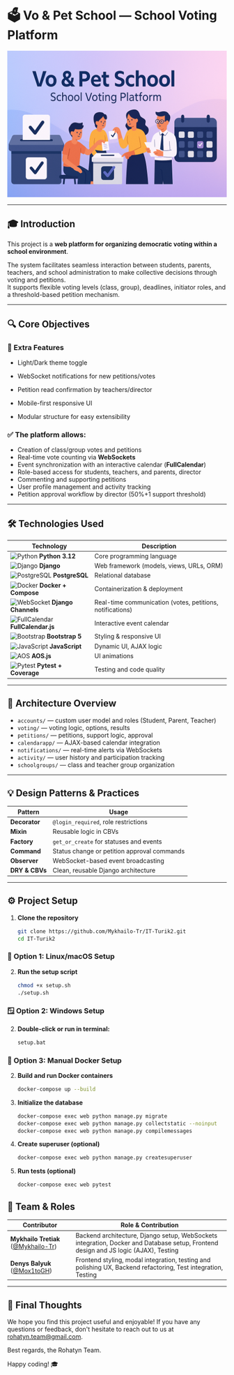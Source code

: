 # 🗳️ Vo & Pet School — School Voting Platform

![Project Banner](https://raw.githubusercontent.com/Mykhailo-Tr/IT-Turik2/main/banner.png)

---

## 🎓 Introduction

This project is a **web platform for organizing democratic voting within a school environment**.

The system facilitates seamless interaction between students, parents, teachers, and school administration to make collective decisions through voting and petitions.  
It supports flexible voting levels (class, group), deadlines, initiator roles, and a threshold-based petition mechanism.

---

## 🔍 Core Objectives

### 🚀 Extra Features
- Light/Dark theme toggle

- WebSocket notifications for new petitions/votes

- Petition read confirmation by teachers/director

- Mobile-first responsive UI

- Modular structure for easy extensibility

### ✅ The platform allows:
- Creation of class/group votes and petitions
- Real-time vote counting via **WebSockets**
- Event synchronization with an interactive calendar (**FullCalendar**)
- Role-based access for students, teachers, and parents, director
- Commenting and supporting petitions
- User profile management and activity tracking
- Petition approval workflow by director (50%+1 support threshold)

---

## 🛠️ Technologies Used

| Technology | Description |
|-----------|-------------|
| ![Python](https://img.shields.io/badge/-Python-3776AB?logo=python&logoColor=white&style=flat-square) **Python 3.12** | Core programming language |
| ![Django](https://img.shields.io/badge/-Django-092E20?logo=django&logoColor=white&style=flat-square) **Django** | Web framework (models, views, URLs, ORM) |
| ![PostgreSQL](https://img.shields.io/badge/-PostgreSQL-4169E1?logo=postgresql&logoColor=white&style=flat-square) **PostgreSQL** | Relational database |
| ![Docker](https://img.shields.io/badge/-Docker-2496ED?logo=docker&logoColor=white&style=flat-square) **Docker + Compose** | Containerization & deployment |
| ![WebSocket](https://img.shields.io/badge/-WebSockets-35495E?logo=socket.io&logoColor=white&style=flat-square) **Django Channels** | Real-time communication (votes, petitions, notifications) |
| ![FullCalendar](https://img.shields.io/badge/-FullCalendar-F69C00?logo=javascript&logoColor=white&style=flat-square) **FullCalendar.js** | Interactive event calendar |
| ![Bootstrap](https://img.shields.io/badge/-Bootstrap-7952B3?logo=bootstrap&logoColor=white&style=flat-square) **Bootstrap 5** | Styling & responsive UI |
| ![JavaScript](https://img.shields.io/badge/-JavaScript-F7DF1E?logo=javascript&logoColor=black&style=flat-square) **JavaScript** | Dynamic UI, AJAX logic |
| ![AOS](https://img.shields.io/badge/-AOS.js-000000?logo=aos&logoColor=white&style=flat-square) **AOS.js** | UI animations |
| ![Pytest](https://img.shields.io/badge/-Pytest-0A9EDC?logo=pytest&logoColor=white&style=flat-square) **Pytest + Coverage** | Testing and code quality |

---

## 🧠 Architecture Overview

- `accounts/` — custom user model and roles (Student, Parent, Teacher)
- `voting/` — voting logic, options, results
- `petitions/` — petitions, support logic, approval
- `calendarapp/` — AJAX-based calendar integration
- `notifications/` — real-time alerts via WebSockets
- `activity/` — user history and participation tracking
- `schoolgroups/` — class and teacher group organization

---

## 💡 Design Patterns & Practices

| Pattern | Usage |
|--------|-------|
| **Decorator** | `@login_required`, role restrictions |
| **Mixin** | Reusable logic in CBVs |
| **Factory** | `get_or_create` for statuses and events |
| **Command** | Status change or petition approval commands |
| **Observer** | WebSocket-based event broadcasting |
| **DRY & CBVs** | Clean, reusable Django architecture |

---

## ⚙️ Project Setup

1. **Clone the repository**
   ```bash
   git clone https://github.com/Mykhailo-Tr/IT-Turik2.git
   cd IT-Turik2
   ```

### 🐧 Option 1: Linux/macOS Setup
2. **Run the setup script**
   ```bash
   chmod +x setup.sh
   ./setup.sh
   ```

### 🪟 Option 2: Windows Setup
2. **Double-click or run in terminal:**
   ```bash
   setup.bat
   ```

### 🔁 Option 3: Manual Docker Setup


2. **Build and run Docker containers**
   ```bash
   docker-compose up --build
   ```

3. **Initialize the database**
   ```bash
   docker-compose exec web python manage.py migrate
   docker-compose exec web python manage.py collectstatic --noinput
   docker-compose exec web python manage.py compilemessages
   ```

4. **Create superuser (optional)**
   ```bash
   docker-compose exec web python manage.py createsuperuser
   ```

4. **Run tests (optional)**
   ```bash
   docker-compose exec web pytest
   ```

## 👥 Team & Roles

| Contributor        | Role & Contribution                                                                 |
|--------------------|--------------------------------------------------------------------------------------|
| **Mykhailo Tretiak** ([@Mykhailo-Tr](https://github.com/Mykhailo-Tr)) | Backend architecture, Django setup, WebSockets integration, Docker and Database setup, Frontend design and JS logic (AJAX), Testing       |
| **Denys Balyuk** ([@Mox1toGH](https://github.com/Mox1toGH))       | Frontend styling, modal integration, testing and polishing UX, Backend refactoring, Test integration, Testing                         |


---
## 🎉 Final Thoughts

We hope you find this project useful and enjoyable! If you have any questions or feedback, don't hesitate to reach out to us at [rohatyn.team@gmail.com](mailto:rohatyn.team@gmail.com).

Best regards, the Rohatyn Team.

Happy coding! 🎓